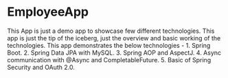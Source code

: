 # EmployeeApp

This App is just a demo app to showcase few different technologies.
This app is just the tip of the iceberg, just the overview and basic working of the technologies.
This app demonstrates the below technologies - 
	1. Spring Boot.
	2. Spring Data JPA with MySQL.
	3. Spring AOP and AspectJ.
	4. Async communication with @Async and CompletableFuture.
	5. Basic of Spring Security and OAuth 2.0.